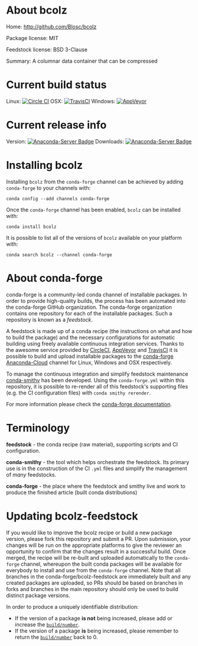 About bcolz
===========

Home: http://github.com/Blosc/bcolz

Package license: MIT

Feedstock license: BSD 3-Clause

Summary: A columnar data container that can be compressed



Current build status
====================

Linux: [![Circle CI](https://circleci.com/gh/conda-forge/bcolz-feedstock.svg?style=shield)](https://circleci.com/gh/conda-forge/bcolz-feedstock)
OSX: [![TravisCI](https://travis-ci.org/conda-forge/bcolz-feedstock.svg?branch=master)](https://travis-ci.org/conda-forge/bcolz-feedstock)
Windows: [![AppVeyor](https://ci.appveyor.com/api/projects/status/github/conda-forge/bcolz-feedstock?svg=True)](https://ci.appveyor.com/project/conda-forge/bcolz-feedstock/branch/master)

Current release info
====================
Version: [![Anaconda-Server Badge](https://anaconda.org/conda-forge/bcolz/badges/version.svg)](https://anaconda.org/conda-forge/bcolz)
Downloads: [![Anaconda-Server Badge](https://anaconda.org/conda-forge/bcolz/badges/downloads.svg)](https://anaconda.org/conda-forge/bcolz)

Installing bcolz
================

Installing `bcolz` from the `conda-forge` channel can be achieved by adding `conda-forge` to your channels with:

```
conda config --add channels conda-forge
```

Once the `conda-forge` channel has been enabled, `bcolz` can be installed with:

```
conda install bcolz
```

It is possible to list all of the versions of `bcolz` available on your platform with:

```
conda search bcolz --channel conda-forge
```


About conda-forge
=================

conda-forge is a community-led conda channel of installable packages.
In order to provide high-quality builds, the process has been automated into the
conda-forge GitHub organization. The conda-forge organization contains one repository
for each of the installable packages. Such a repository is known as a *feedstock*.

A feedstock is made up of a conda recipe (the instructions on what and how to build
the package) and the necessary configurations for automatic building using freely
available continuous integration services. Thanks to the awesome service provided by
[CircleCI](https://circleci.com/), [AppVeyor](http://www.appveyor.com/)
and [TravisCI](https://travis-ci.org/) it is possible to build and upload installable
packages to the [conda-forge](https://anaconda.org/conda-forge)
[Anaconda-Cloud](http://docs.anaconda.org/) channel for Linux, Windows and OSX respectively.

To manage the continuous integration and simplify feedstock maintenance
[conda-smithy](http://github.com/conda-forge/conda-smithy) has been developed.
Using the ``conda-forge.yml`` within this repository, it is possible to re-render all of
this feedstock's supporting files (e.g. the CI configuration files) with ``conda smithy rerender``.

For more information please check the [conda-forge documentation](https://conda-forge.org/docs/).

Terminology
===========

**feedstock** - the conda recipe (raw material), supporting scripts and CI configuration.

**conda-smithy** - the tool which helps orchestrate the feedstock.
                   Its primary use is in the construction of the CI ``.yml`` files
                   and simplify the management of *many* feedstocks.

**conda-forge** - the place where the feedstock and smithy live and work to
                  produce the finished article (built conda distributions)


Updating bcolz-feedstock
========================

If you would like to improve the bcolz recipe or build a new
package version, please fork this repository and submit a PR. Upon submission,
your changes will be run on the appropriate platforms to give the reviewer an
opportunity to confirm that the changes result in a successful build. Once
merged, the recipe will be re-built and uploaded automatically to the
`conda-forge` channel, whereupon the built conda packages will be available for
everybody to install and use from the `conda-forge` channel.
Note that all branches in the conda-forge/bcolz-feedstock are
immediately built and any created packages are uploaded, so PRs should be based
on branches in forks and branches in the main repository should only be used to
build distinct package versions.

In order to produce a uniquely identifiable distribution:
 * If the version of a package **is not** being increased, please add or increase
   the [``build/number``](http://conda.pydata.org/docs/building/meta-yaml.html#build-number-and-string).
 * If the version of a package **is** being increased, please remember to return
   the [``build/number``](http://conda.pydata.org/docs/building/meta-yaml.html#build-number-and-string)
   back to 0.